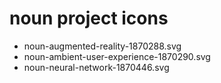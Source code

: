 # noun project icons
* noun-augmented-reality-1870288.svg
* noun-ambient-user-experience-1870290.svg
* noun-neural-network-1870446.svg